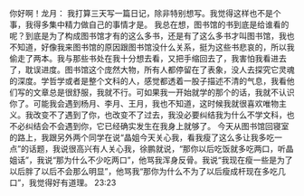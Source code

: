 你好啊！龙月：
   我打算三天写一篇日记，除非特别想写。我觉得这样也不是个事，我得多集中精力做自己的事情才是。
   我总在想，图书馆的书到底是给谁看的呢？到底是为了构成图书馆才有的这么多书，还是有了这么多书才叫图书馆，我也不知道，好像我来图书馆的原因跟图书馆没什么关系，挺为这些书悲哀的，所以我偷走了两本。我与那些书处在我十分想去看，又把手缩回去了，我害怕我看进去了，耽误进度。图书馆这个庞然大物，所有人都停留在了表象，没人去探究它灵魂的深度。学哲学或者是整个文科的人，感觉都透着一股子描述不清的气息，我看他们写的文章总是很舒服，我就不行。可如果我一开始就学的那个的话，我就不认识你了。可能我会遇到杨月、李月、王月，我也不知道，这时候我就很喜欢唯物主义。我改变不了遇到了你，也改变不了过去，我没必要纠结我为什么不学文科，也不必纠结会不会遇到你，它已经确实发生在我身上就够了。
   今天从图书馆回寝室的路上，我跟另外两个同学在说“晶姐今天关心我，看我瘦了这么多让我多吃一点”的话题，我说很高兴有人关心我，徐鹏就说，“那你以后吃饭就多吃两口，听晶姐话”，我说“那为什么不少吃两口”，他骂我浑身反骨。我说“我现在瘦一些是为了以后胖了以后不会那么明显”，他骂我“那你为什么不为了以后瘦成杆现在多吃几口”，我觉得好有道理。
   23:23
